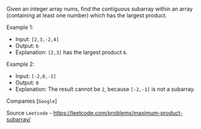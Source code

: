 Given an integer array nums, find the contiguous subarray within an array (containing at least one number) which has the largest product.

Example 1:

- Input: `[2,3,-2,4]`
- Output: `6`
- Explanation: `[2,3]` has the largest product `6`.

Example 2:

- Input: `[-2,0,-1]`
- Output: `0`
- Explanation: The result cannot be `2`, because `[-2,-1]` is not a subarray.

Companies [`Google`]

Source `Leetcode` - https://leetcode.com/problems/maximum-product-subarray/